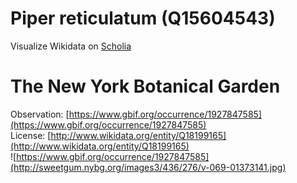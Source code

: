 
Piper reticulatum (Q15604543)
=============================
  
Visualize Wikidata on [Scholia](https://scholia.toolforge.org/taxon/Q15604543)
# The New York Botanical Garden
  
Observation: [https://www.gbif.org/occurrence/1927847585](https://www.gbif.org/occurrence/1927847585)  
License: [http://www.wikidata.org/entity/Q18199165](http://www.wikidata.org/entity/Q18199165)  
![https://www.gbif.org/occurrence/1927847585](http://sweetgum.nybg.org/images3/436/276/v-069-01373141.jpg)